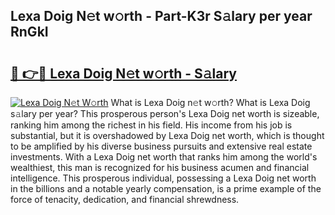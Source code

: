 ## Lexa Doig N𝚎t w𝚘rth - Part-K3r S𝚊lary per year RnGkI

# <h2><a href="http://gc4ocp.nevu.top/?p=Lexa+Doig">🔗 👉🔴 Lexa Doig N𝚎t w𝚘rth - S𝚊lary</a></h2>

[![Lexa Doig N𝚎t W𝚘rth](https://i.imgur.com/Oavwk0R.jpeg)](http://gc4ocp.nevu.top/?p=Lexa+Doig)
What is Lexa Doig n𝚎t w𝚘rth? What is Lexa Doig s𝚊lary per year?
This prosperous person's Lexa Doig net worth is sizeable, ranking him among the richest in his field. His income from his job is substantial, but it is overshadowed by Lexa Doig net worth, which is thought to be amplified by his diverse business pursuits and extensive real estate investments. With a Lexa Doig net worth that ranks him among the world's wealthiest, this man is recognized for his business acumen and financial intelligence. This prosperous individual, possessing a Lexa Doig net worth in the billions and a notable yearly compensation, is a prime example of the force of tenacity, dedication, and financial shrewdness.
